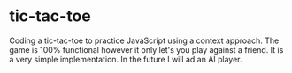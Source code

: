 # tic-tac-toe
Coding a tic-tac-toe to practice JavaScript using a context approach.
The game is 100% functional however it only let's you play against a friend. It is a very simple implementation. In the future I will ad an AI player.
